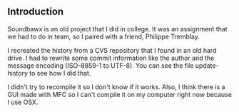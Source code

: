 Introduction
------------

Soundbawx is an old project that I did in college. It was an assignment that we had to do in team, so I paired with a friend, Philippe Tremblay.

I recreated the history from a CVS repository that I found in an old hard drive. I had to rewrite some commit information like the author and the message encoding (ISO-8859-1 to UTF-8). You can see the file update-history to see how I did that.

I didn't try to recompile it so I don't know if it works. Also, I think there is a GUI made with MFC so I can't compile it on my computer right now because I use OSX.
